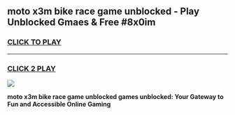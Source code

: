 
## moto x3m bike race game unblocked - Play Unblocked Gmaes & Free #8x0im
<h3>
<a href="https://premium.freeplayer.one?title=moto_x3m_bike_race_game_unblocked&ref=03M">CLICK TO PLAY</a></h3>
<hr>

<h3>
<a href="https://premium.freeplayer.one?title=moto_x3m_bike_race_game_unblocked&ref=03M">CLICK 2 PLAY</a>
  
</h3>

<a href="https://premium.freeplayer.one?title=moto_x3m_bike_race_game_unblocked&ref=03M"><img src="https://clearcache.store/games.png"></a>


**moto x3m bike race game unblocked games unblocked: Your Gateway to Fun and Accessible Online Gaming**
